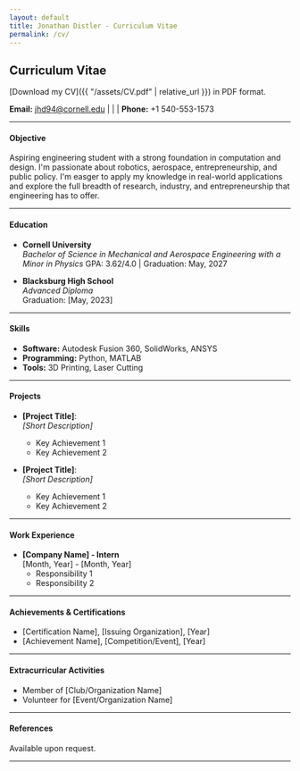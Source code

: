 ```yaml
---
layout: default
title: Jonathan Distler - Curriculum Vitae
permalink: /cv/
---
```

## Curriculum Vitae

[Download my CV]({{ "/assets/CV.pdf" | relative_url }}) in PDF format.


**Email:** [jhd94@cornell.edu](mailto:netID@cornell.edu) | | | **Phone:** +1 540-553-1573

---

#### Objective
Aspiring engineering student with a strong foundation in computation and design. I'm passionate about robotics, aerospace, entrepreneurship, and public policy. I'm easger to apply my knowledge in real-world applications and explore the full breadth of research, industry, and entrepreneurship that engineering has to offer. 

---

#### Education
- **Cornell University**  
  *Bachelor of Science in Mechanical and Aerospace Engineering*
  *with a Minor in Physics*
  GPA: 3.62/4.0 | Graduation: May, 2027

- **Blacksburg High School**  
  *Advanced Diploma*  
  Graduation: [May, 2023]

---

#### Skills
- **Software:** Autodesk Fusion 360, SolidWorks, ANSYS  
- **Programming:** Python, MATLAB  
- **Tools:** 3D Printing, Laser Cutting  

---

#### Projects
- **[Project Title]**:  
  *[Short Description]*  
  - Key Achievement 1  
  - Key Achievement 2  

- **[Project Title]**:  
  *[Short Description]*  
  - Key Achievement 1  
  - Key Achievement 2  

---

#### Work Experience
- **[Company Name] - Intern**  
  [Month, Year] - [Month, Year]  
  - Responsibility 1  
  - Responsibility 2  

---

#### Achievements & Certifications
- [Certification Name], [Issuing Organization], [Year]  
- [Achievement Name], [Competition/Event], [Year]  

---

#### Extracurricular Activities
- Member of [Club/Organization Name]  
- Volunteer for [Event/Organization Name]  

---

#### References
Available upon request.

---
